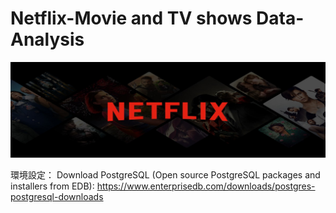 # Netflix-Movie and TV shows Data-Analysis

<img src="netflix_titles.csv/netflix-logo.jpg">

環境設定：
Download PostgreSQL (Open source PostgreSQL packages and installers from EDB):
https://www.enterprisedb.com/downloads/postgres-postgresql-downloads

